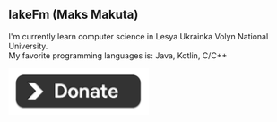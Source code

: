 ## lakeFm (Maks Makuta)

I'm currently learn computer science in Lesya Ukrainka Volyn National University. <br>
My favorite programming languages is: Java, Kotlin, C/C++ <br>

[<img src="img/donate.png" width="250">](donate.md)

 <!-- Last Update 25.02.2021 -->
